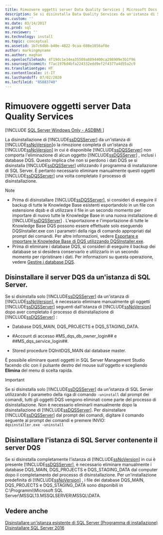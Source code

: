 ```yaml
---
title: Rimuovere oggetti server Data Quality Services | Microsoft Docs
description: Se si disinstalla Data Quality Services da un'istanza di SQL Server, è necessario eliminare manualmente alcuni oggetti server Data Quality Services, inclusi i database DQS.
ms.custom: ''
ms.date: 03/14/2017
ms.prod: sql
ms.reviewer: ''
ms.technology: install
ms.topic: conceptual
ms.assetid: 1b7c6dbb-b40e-4822-9caa-608e1056af8e
author: markingmyname
ms.author: maghan
ms.openlocfilehash: 4f19dc1e34ea35509a8894400ca298909e3b1f96
ms.sourcegitcommit: f7ac1976d4bfa224332edd9ef2f4377a4d55a2c9
ms.translationtype: HT
ms.contentlocale: it-IT
ms.lasthandoff: 07/02/2020
ms.locfileid: "85883740"
---
```

# <a name="remove-data-quality-server-objects"></a>Rimuovere oggetti server Data Quality Services
[!INCLUDE [SQL Server Windows Only - ASDBMI ](../../includes/applies-to-version/sql-windows-only-asdbmi.md)]

  La disinstallazione di [!INCLUDE[ssDQSServer](../../includes/ssdqsserver-md.md)] da un'istanza di [!INCLUDE[ssNoVersion](../../includes/ssnoversion-md.md)]o la rimozione completa di un'istanza di [!INCLUDE[ssNoVersion](../../includes/ssnoversion-md.md)] in cui è disponibile [!INCLUDE[ssDQSServer](../../includes/ssdqsserver-md.md)] non comporta l'eliminazione di alcun oggetto [!INCLUDE[ssDQSServer](../../includes/ssdqsserver-md.md)] , inclusi i database DQS. Questo implica che non si perdono i dati DQS se si disinstalla [!INCLUDE[ssDQSServer](../../includes/ssdqsserver-md.md)] utilizzando il programma di installazione di SQL Server. È pertanto necessario eliminare manualmente questi oggetti [!INCLUDE[ssDQSServer](../../includes/ssdqsserver-md.md)] una volta completato il processo di disinstallazione.  
  
> [!NOTE]
>  -   Prima di disinstallare [!INCLUDE[ssDQSServer](../../includes/ssdqsserver-md.md)], si consideri di eseguire il backup di tutte le Knowledge Base esistenti esportandolo in un file con estensione dqsb e di utilizzare il file in un secondo momento per importare di nuovo tutte le Knowledge Base in una nuova installazione di [!INCLUDE[ssDQSServer](../../includes/ssdqsserver-md.md)] . L'esportazione e l'importazione di tutte le Knowledge Base DQS possono essere effettuate solo eseguendo DQSInstaller.exe con i parametri della riga di comando appropriati dal prompt dei comandi. Per altre informazioni, vedere [Esportare e importare le Knowledge Base di DQS utilizzando DQSInstaller.exe](../../data-quality-services/install-windows/export-and-import-dqs-knowledge-bases-using-dqsinstaller-exe.md).  
> -   Prima di eliminare i database DQS, si consideri di eseguire il backup dei database se si desidera conservarlo e utilizzarlo in un secondo momento per ripristinare i dati. Per informazioni su questa operazione, vedere [Gestire i database DQS](../../data-quality-services/manage-dqs-databases.md).  
  
## <a name="uninstall-data-quality-server-from-a-sql-server-instance"></a>Disinstallare il server DQS da un'istanza di SQL Server.  
 Se si disinstalla solo [!INCLUDE[ssDQSServer](../../includes/ssdqsserver-md.md)] da un'istanza di [!INCLUDE[ssNoVersion](../../includes/ssnoversion-md.md)], è necessario eliminare manualmente gli oggetti [!INCLUDE[ssDQSServer](../../includes/ssdqsserver-md.md)] seguenti dall'istanza di [!INCLUDE[ssNoVersion](../../includes/ssnoversion-md.md)] dopo aver completato il processo di disinstallazione di [!INCLUDE[ssDQSServer](../../includes/ssdqsserver-md.md)] :  
  
-   Database DQS_MAIN, DQS_PROJECTS e DQS_STAGING_DATA.  
  
-   \#Account di accesso #MS_dqs_db_owner_login## e ##MS_dqs_service_login##.  
  
-   Stored procedure DQInitDQS_MAIN dal database master.  
  
 È possibile eliminare questi oggetti in SQL Server Management Studio facendo clic con il pulsante destro del mouse sull'oggetto e scegliendo **Elimina** del menu di scelta rapida.  
  
> [!IMPORTANT]  
>  Se si disinstalla solo [!INCLUDE[ssDQSServer](../../includes/ssdqsserver-md.md)] da un'istanza di SQL Server utilizzando il parametro della riga di comando `-uninstall` dal prompt dei comandi, tutti gli oggetti DQS vengono eliminati come parte del processo di disinstallazione. Non è necessario eliminarli manualmente dopo la disinstallazione di [!INCLUDE[ssDQSServer](../../includes/ssdqsserver-md.md)]. Per disinstallare [!INCLUDE[ssDQSServer](../../includes/ssdqsserver-md.md)] dal prompt dei comandi, digitare il comando seguente al prompt dei comandi e premere INVIO:   
> `dqsinstaller.exe -uninstall`  
  
## <a name="uninstall-sql-server-instance-containing-data-quality-server"></a>Disinstallare l'istanza di SQL Server contenente il server DQS  
 Se si disinstalla completamente l'istanza di [!INCLUDE[ssNoVersion](../../includes/ssnoversion-md.md)] in cui è presente [!INCLUDE[ssDQSServer](../../includes/ssdqsserver-md.md)], è necessario eliminare manualmente i database DQS_MAIN, DQS_PROJECTS e DQS_STAGING_DATA dal computer dopo il completamento del processo di disinstallazione. Per un'installazione predefinita di [!INCLUDE[ssNoVersion](../../includes/ssnoversion-md.md)] , i file dei database DQS_MAIN, DQS_PROJECTS e DQS_STAGING_DATA sono disponibili in C:\Programmi\Microsoft SQL Server\MSSQL13.MSSQLSERVER\MSSQL\DATA.  
  
## <a name="see-also"></a>Vedere anche  
 [Disinstallare un'istanza esistente di SQL Server &#40;Programma di installazione&#41;](../../sql-server/install/uninstall-an-existing-instance-of-sql-server-setup.md)   
 [Disinstallare SQL Server 2016](../../sql-server/install/uninstall-sql-server.md)  
  
  

